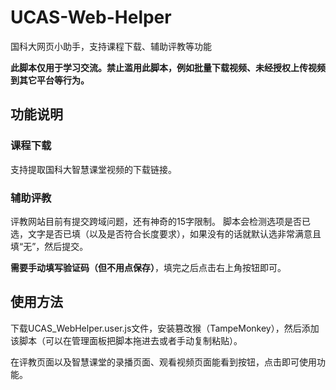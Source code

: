 # UCAS-Web-Helper
国科大网页小助手，支持课程下载、辅助评教等功能

**此脚本仅用于学习交流。禁止滥用此脚本，例如批量下载视频、未经授权上传视频到其它平台等行为。**

## 功能说明

### 课程下载

支持提取国科大智慧课堂视频的下载链接。

### 辅助评教

评教网站目前有提交跨域问题，还有神奇的15字限制。
脚本会检测选项是否已选，文字是否已填（以及是否符合长度要求），如果没有的话就默认选非常满意且填“无”，然后提交。

**需要手动填写验证码（但不用点保存）**，填完之后点击右上角按钮即可。

## 使用方法

下载UCAS_WebHelper.user.js文件，安装篡改猴（TampeMonkey），然后添加该脚本（可以在管理面板把脚本拖进去或者手动复制粘贴）。

在评教页面以及智慧课堂的录播页面、观看视频页面能看到按钮，点击即可使用功能。
